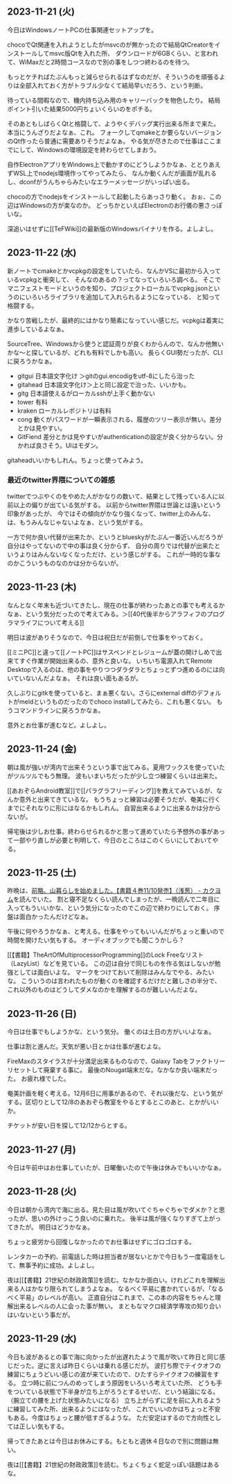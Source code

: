 ## 2023-11-21 (火)

今日はWindowsノートPCの仕事関連セットアップを。

chocoでQt関連を入れようとしたがmsvcのが無かったので結局QtCreatorをインストールしてmsvc版Qtを入れた所、
ダウンロードが6GBくらい、と言われて、WiMaxだと2時間コースなので別の事をしつつ終わるのを待つ。

もっとケチればたぶんもっと減らせられるはずなのだが、そういうのを頑張るよりは全部入れておく方がトラブル少なくて結局早いだろう、という判断。

待っている間暇なので、機内持ち込み用のキャリーバックを物色したり。
結局ポイント引いた結果5000円ちょいくらいのをポチる。

そのあともしばらくQtと格闘して、ようやくデバッグ実行出来る所まで来た。本当にうんざりだよなぁ、これ。
フォークしてqmakeとか要らないバージョンのQt作ったら普通に需要ありそうだよなぁ。
やる気が尽きたので仕事はここまでにして、Windowsの環境設定を終わらせてしまおう。

自作ElectronアプリをWindows上で動かすのにどうしようかなぁ、ととりあえずWSL上でnodejs環境作ってやってみたら、
なんか動くんだが画面が乱れるし、dconfがうんちゃらみたいなエラーメッセージがいっぱい出る。

chocoの方でnodejsをインストールして起動したらあっさり動く。
おぉ、この辺はWindowsの方が楽なのか。
どっちかといえばElectronのお行儀の悪さっぽいな。

深追いはせずに[[TeFWiki]]の最新版のWindowsバイナリを作る。よしよし。

## 2023-11-22 (水)

新ノートでcmakeとかvcpkgの設定をしていたら、なんかVSに最初から入っているvcpkgと衝突して、
そんなのあるの？ってなっていろいろ調べる。
そこでマニフェストモードというのを知り、プロジェクトローカルでvcpkg.jsonというのにいろいろライブラリを追加して入れられるようになっている、
と知って格闘する。

かなり苦戦したが、最終的にはかなり簡素になっていい感じだ。vcpkgは着実に進歩しているよなぁ。

SourceTree、Windowsから使うと認証周りが良くわからんので、なんか他無いかな〜と探しているが、どれも有料でしかも高い。
長らくGUI勢だったが、CLIに戻ろうかなぁ。

- gitgui 日本語文字化け ＞gitのgui.encodigをutf-8にしたら治った
- gitahead 日本語文字化け＞上と同じ設定で治った、いいかも。
- gitg 日本語使えるがローカルsshが上手く動かない
- tower 有料
- kraken ローカルレポジトリは有料
- cong 動くがパスワードが一瞬表示される、履歴のツリー表示が無い。差分とかは見やすい。
- GitFiend 差分とかは見やすいがauthenticationの設定が良く分からない。分かれば良さそう。UIはモダン。

gitaheadいいかもしれん。ちょっと使ってみよう。

### 最近のtwitter界隈についての雑感

twitterでつぶやくのをやめた人がかなりの数いて、結果として残っている人に以前以上の偏りが出ている気がする。
以前からtwitter界隈は世論とは遠いという印象があったが、
今ではその傾向がかなり強くなって、twitter上のみんな、は、もうみんなじゃないよなぁ、という気がする。

一方で何か良い代替が出来たか、というとblueskyがたぶん一番近いんだろうが自分はやってないので中の事は良く分からず、
自分の周りでは代替が出来たというよりはみんないなくなっただけ、という感じがする。
これが一時的な事なのかこういうものなのかは分からないが。

## 2023-11-23 (木)

なんとなく年末も近づいてきたし、現在の仕事が終わったあとの事でも考えるかなぁ、という気分だったので考えてみる。＞[[40代後半からアラフィフのプログラマライフについて考える]]

明日は波がありそうなので、今日は祝日だが前倒しで仕事をやっておく。

[[ミニPC]]と違って[[ノートPC]]はサスペンドとレジュームが蓋の開けしめで出来てすぐ作業が開始出来るの、意外と良いな。
いちいち電源入れてRemote Desktopで入るのは、他の事をやりつつダラダラとちょっとずつ進めるのには向いていないんだよなぁ。
それは良い面もあるが。

久しぶりにgitkを使っていると、まぁ悪くない。さらにexternal diffのデフォルトがmeldというものだったのでchoco installしてみたら、これも悪くない。
もうコマンドラインに戻ろうかなぁ。

意外とお仕事が進むなど。よしよし。

## 2023-11-24 (金)

朝は風が強いが湾内で出来そうという事で出てみる。夏用ワックスを使っていたがツルツルでもう無理。
波もいまいちだったが少し立つ練習くらいは出来た。

[[あおぞらAndroid教室]]で[[パラグラフリーディング]]を教えてみているが、なんか意外と出来てきているな。
もうちょっと練習は必要そうだが、奄美に行くまでにそれなりに形にはなるかもしれん。
自習出来るように出来るかは分からないが。

帰宅後は少しお仕事。終わらせられるかと思って進めていたら予想外の事があって一部やり直しが必要と判明して、今日のところはこのくらいにしておいてやる。

## 2023-11-25 (土)

昨晩は、[前略、山暮らしを始めました。【書籍４巻11/10発売】（浅葱） - カクヨム](https://kakuyomu.jp/works/16816927861337057957)を読んでいた。
割と寝不足なくらい読んでしまったが、一晩読んで二年目に入ってもういいかな、という気分になったのでこの辺で終わりにしておく。
序盤は面白かったんだけどなぁ。

午後に何やろうかなぁ、と考える。仕事をやってもいいんだがちょっと重いので時間を開けたい気もする。
オーディオブックでも聞こうかしら？

[[【書籍】TheArtOfMultiprocessorProgramming]]のLock Freeなリスト（LazyList）などを見ている。
この辺は自分で同じものを作る気はしないが勉強としては面白いよな。
マークをつけておいて削除はみんなでやる、みたいな。
こういうのは言われたものが動くのを確認するだけだと難しさの半分で、
これ以外のものはどうしてダメなのかを理解するのが難しいんだよな。

## 2023-11-26 (日)

今日は仕事でもしようかな、という気分。
働くのは土日の方がいいよなぁ。

仕事は割と進んだ。天気が悪い日とかは仕事が進むよな。

FireMaxのスタイラスが十分満足出来るものなので、Galaxy Tabをファクトリーリセットして廃棄する事に。
最後のNougat端末だな。なかなか良い端末だった。
お疲れ様でした。

奄美計画を軽く考える。12月6日に用事があるので、それ以後だな、という気がする。区切りとして12/8のあおぞら教室をやるとするとこのあと、とかがいいか。

チケットが安い日を探して12/12からとする。

## 2023-11-27 (月)

今日は午前中はお仕事していたが、日曜働いたので午後は休みでもいいかなぁ。

## 2023-11-28 (火)

今日は朝から湾内で海に出る。見た目は風が吹いてぐちゃぐちゃでダメか？と思ったが、思いの外けっこう良いのに乗れた。
後半は風が強くなりすぎて上がってきたが。
明日はどうかなぁ。

ちょっと疲労から回復しなかったのでお仕事はせずにゴロゴロする。

レンタカーの予約、前電話した時は担当者が居ないとかで今日もう一度電話をして、無事予約に成功。よしよし。

夜は[[【書籍】21世紀の財政政策]]を読む。なかなか面白い。けれどこれを理解出来る人はかなり限られてしまうよなぁ。
なるべく平易に書かれているが、「なるべく平易」のレベルが高い。
正直自分はこれまで、この本の内容をちゃんと理解出来るレベルの人に会った事が無い。
まともなマクロ経済学専攻の知り合いはいないという事だが。

## 2023-11-29 (水)

今日も波があるとの事で海に向かったが出遅れたようで風が吹いて昨日と同じ感じだった。逆に言えば昨日くらいは乗れる感じだが。
波打ち際でテイクオフの練習にちょうどいい感じの波が来ていたので、ひたすらテイクオフの練習をする。
立つ時に前につんのめってしまう原因をいろいろ考えていた所、
どうも手をついている状態で下半身が立ち上がろうとするせいだ、という結論になる。（腕立ての腰を上げた状態みたいになる）
立ち上がらずに足を前に入れるように練習してみた所、出来るようにはなったが、
これでいいのかはちょっと不安もある。今度はちょっと腰が低すぎるような。
ただ安定はするので方向性としては正しい気もする。

帰ってきたあとは今日はお休みにする。もともと週休４日なので別に問題は無い。

夜は[[【書籍】21世紀の財政政策]]を読む。ちょくちょく蛇足っぽい話題はあるな。